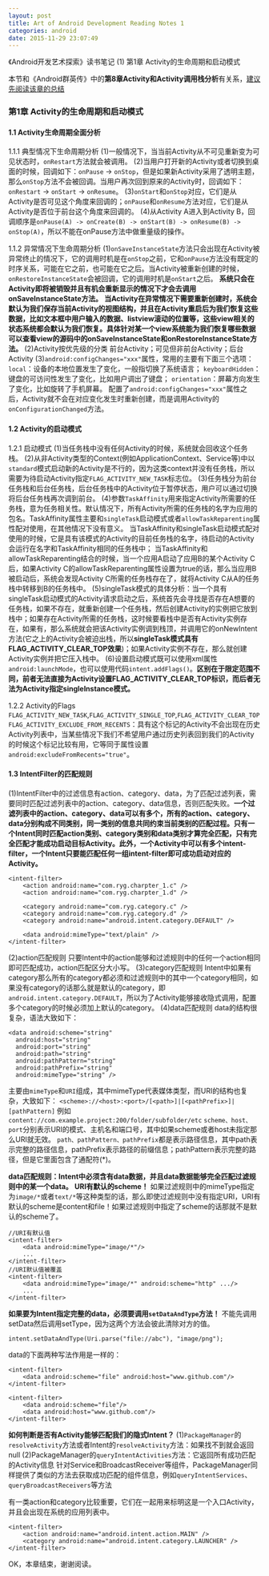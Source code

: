 ```yaml
---
layout: post
title: Art of Android Development Reading Notes 1
categories: android
date: 2015-11-29 23:07:49
---
```

《Android开发艺术探索》读书笔记 (1) 第1章 Activity的生命周期和启动模式 <!--more-->

本节和《Android群英传》中的**第8章Activity和Activity调用栈分析**有关系，[建议先阅读该章的总结](https://hujiaweibujidao.github.io/blog/2015/11/28/Android-Heros-Reading-Notes-4/)

### **第1章 Activity的生命周期和启动模式**
#### 1.1 Activity生命周期全面分析
1.1.1 典型情况下生命周期分析
(1)一般情况下，当当前Activity从不可见重新变为可见状态时，`onRestart`方法就会被调用。
(2)当用户打开新的Activity或者切换到桌面的时候，回调如下：`onPause` -> `onStop`，但是如果新Activity采用了透明主题，那么`onStop`方法不会被回调。当用户再次回到原来的Activity时，回调如下：`onRestart` -> `onStart` -> `onResume`。
(3)`onStart`和`onStop`对应，它们是从Activity是否可见这个角度来回调的；`onPause`和`onResume`方法对应，它们是从Activity是否位于前台这个角度来回调的。
(4)从Activity A进入到Activity B，回调顺序是`onPause(A) -> onCreate(B) -> onStart(B) -> onResume(B) -> onStop(A)`，所以不能在onPause方法中做重量级的操作。

1.1.2 异常情况下生命周期分析
(1)`onSaveInstanceState`方法只会出现在Activity被异常终止的情况下，它的调用时机是在`onStop`之前，它和`onPause`方法没有既定的时序关系，可能在它之前，也可能在它之后。当Activity被重新创建的时候，`onRestoreInstanceState`会被回调，它的调用时机是`onStart`之后。
**系统只会在Activity即将被销毁并且有机会重新显示的情况下才会去调用onSaveInstanceState方法。**
**当Activity在异常情况下需要重新创建时，系统会默认为我们保存当前Activity的视图结构，并且在Activity重启后为我们恢复这些数据，比如文本框中用户输入的数据、listview滚动的位置等，这些view相关的状态系统都会默认为我们恢复。具体针对某一个view系统能为我们恢复哪些数据可以查看view的源码中的onSaveInstanceState和onRestoreInstanceState方法。**
(2)Activity按优先级的分类
前台Activity；可见但非前台Activity；后台Activity
(3)`android:configChanges="xxx"`属性，常用的主要有下面三个选项：
`local`：设备的本地位置发生了变化，一般指切换了系统语言；
`keyboardHidden`：键盘的可访问性发生了变化，比如用户调出了键盘；
`orientation`：屏幕方向发生了变化，比如旋转了手机屏幕。
配置了`android:configChanges="xxx"`属性之后，Activity就不会在对应变化发生时重新创建，而是调用Activity的`onConfigurationChanged`方法。

#### 1.2 Activity的启动模式
1.2.1 启动模式
(1)当任务栈中没有任何Activity的时候，系统就会回收这个任务栈。
(2)从非Activity类型的Context(例如ApplicationContext、Service等)中以`standard`模式启动新的Activity是不行的，因为这类context并没有任务栈，所以需要为待启动Activity指定`FLAG_ACTIVITY_NEW_TASK`标志位。
(3)任务栈分为前台任务栈和后台任务栈，后台任务栈中的Activity位于暂停状态，用户可以通过切换将后台任务栈再次调到前台。
(4)参数`TaskAffinity`用来指定Activity所需要的任务栈，意为任务相关性。默认情况下，所有Activity所需的任务栈的名字为应用的包名。TaskAffinity属性主要和`singleTask`启动模式或者`allowTaskReparenting`属性配对使用，在其他情况下没有意义。
当TaskAffinity和singleTask启动模式配对使用的时候，它是具有该模式的Activity的目前任务栈的名字，待启动的Activity会运行在名字和TaskAffinity相同的任务栈中；
当TaskAffinity和allowTaskReparenting结合的时候，当一个应用A启动了应用B的某个Activity C后，如果Activity C的allowTaskReparenting属性设置为true的话，那么当应用B被启动后，系统会发现Activity C所需的任务栈存在了，就将Activity C从A的任务栈中转移到B的任务栈中。
(5)singleTask模式的具体分析：当一个具有singleTask启动模式的Activity请求启动之后，系统首先会寻找是否存在A想要的任务栈，如果不存在，就重新创建一个任务栈，然后创建Activity的实例把它放到栈中；如果存在Activity所需的任务栈，这时候要看栈中是否有Activity实例存在，如果有，那么系统就会把该Activity实例调到栈顶，并调用它的onNewIntent方法(它之上的Activity会被迫出栈，所以**singleTask模式具有FLAG_ACTIVITY_CLEAR_TOP效果**)；如果Activity实例不存在，那么就创建Activity实例并把它压入栈中。
(6)设置启动模式既可以使用xml属性`android:launchMode`，也可以使用代码`intent.addFlags()`。**区别在于限定范围不同，前者无法直接为Activity设置FLAG_ACTIVITY_CLEAR_TOP标识，而后者无法为Activity指定singleInstance模式。**

1.2.2 Activity的Flags
`FLAG_ACTIVITY_NEW_TASK`,`FLAG_ACTIVITY_SINGLE_TOP`,`FLAG_ACTIVITY_CLEAR_TOP`
`FLAG_ACTIVITY_EXCLUDE_FROM_RECENTS`：具有这个标记的Activity不会出现在历史Activity列表中，当某些情况下我们不希望用户通过历史列表回到我们的Activity的时候这个标记比较有用，它等同于属性设置`android:excludeFromRecents="true"`。

#### 1.3 IntentFilter的匹配规则
(1)IntentFilter中的过滤信息有action、category、data，为了匹配过滤列表，需要同时匹配过滤列表中的action、category、data信息，否则匹配失败。**一个过滤列表中的action、category、data可以有多个，所有的action、category、data分别构成不同类别，同一类别的信息共同约束当前类别的匹配过程。只有一个Intent同时匹配action类别、category类别和data类别才算完全匹配，只有完全匹配才能成功启动目标Activity。此外，一个Activity中可以有多个intent-filter，一个Intent只要能匹配任何一组intent-filter即可成功启动对应的Activity。**
```
<intent-filter>
    <action android:name="com.ryg.charpter_1.c" />
    <action android:name="com.ryg.charpter_1.d" />

    <category android:name="com.ryg.category.c" />
    <category android:name="com.ryg.category.d" />
    <category android:name="android.intent.category.DEFAULT" />

    <data android:mimeType="text/plain" />
</intent-filter>
```
(2)action匹配规则
只要Intent中的action能够和过滤规则中的任何一个action相同即可匹配成功，action匹配区分大小写。
(3)category匹配规则
Intent中如果有category那么所有的category都必须和过滤规则中的其中一个category相同，如果没有category的话那么就是默认的category，即`android.intent.category.DEFAULT`，所以为了Activity能够接收隐式调用，配置多个category的时候必须加上默认的category。
(4)data匹配规则
data的结构很复杂，语法大致如下：
```
<data android:scheme="string"
  android:host="string"
  android:port="string"
  android:path="string"
  android:pathPattern="string"
  android:pathPrefix="string"
  android:mimeType="string" />
```
主要由`mimeType`和`URI`组成，其中mimeType代表媒体类型，而URI的结构也复杂，大致如下：
`<scheme>://<host>:<port>/[<path>]|[<pathPrefix>]|[pathPattern]`
例如`content://com.example.project:200/folder/subfolder/etc`
`scheme、host、port`分别表示URI的模式、主机名和端口号，其中如果scheme或者host未指定那么URI就无效。
`path、pathPattern、pathPrefix`都是表示路径信息，其中path表示完整的路径信息，pathPrefix表示路径的前缀信息；pathPattern表示完整的路径，但是它里面包含了通配符(*)。

**data匹配规则：Intent中必须含有data数据，并且data数据能够完全匹配过滤规则中的某一个data。**
**URI有默认的scheme！**
如果过滤规则中的mimeType指定为`image/*`或者`text/*`等这种类型的话，那么即使过滤规则中没有指定URI，URI有默认的scheme是content和file！如果过滤规则中指定了scheme的话那就不是默认的scheme了。
```
//URI有默认值
<intent-filter>
    <data android:mimeType="image/*"/>
    ...
</intent-filter>
//URI默认值被覆盖
<intent-filter>
    <data android:mimeType="image/*" android:scheme="http" .../>
    ...
</intent-filter>
```

**如果要为Intent指定完整的data，必须要调用`setDataAndType`方法！**
不能先调用setData然后调用setType，因为这两个方法会彼此清除对方的值。
```
intent.setDataAndType(Uri.parse("file://abc"), "image/png");
```

data的下面两种写法作用是一样的：
```
<intent-filter>
    <data android:scheme="file" android:host="www.github.com"/>
</intent-filter>

<intent-filter>
    <data android:scheme="file"/>
    <data android:host="www.github.com"/>
</intent-filter>
```

**如何判断是否有Activity能够匹配我们的隐式Intent？**
(1)`PackageManager`的`resolveActivity`方法或者Intent的`resolveActivity`方法：如果找不到就会返回null
(2)PackageManager的`queryIntentActivities`方法：它返回所有成功匹配的Activity信息
针对Service和BroadcastReceiver等组件，PackageManager同样提供了类似的方法去获取成功匹配的组件信息，例如`queryIntentServices`、`queryBroadcastReceivers`等方法

有一类action和category比较重要，它们在一起用来标明这是一个入口Activity，并且会出现在系统的应用列表中。
```
<intent-filter>
    <action android:name="android.intent.action.MAIN" />
    <category android:name="android.intent.category.LAUNCHER" />
</intent-filter>
```

OK，本章结束，谢谢阅读。


